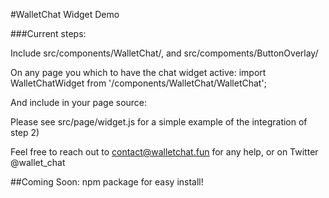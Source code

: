 #WalletChat Widget Demo

###Current steps:

Include src/components/WalletChat/, and src/compoments/ButtonOverlay/

On any page you which to have the chat widget active: import WalletChatWidget from '/components/WalletChat/WalletChat';

And include in your page source:

Please see src/page/widget.js for a simple example of the integration of step 2)

Feel free to reach out to contact@walletchat.fun for any help, or on Twitter @wallet_chat

##Coming Soon: npm package for easy install!
